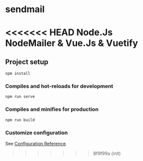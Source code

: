 # sendmail

<<<<<<< HEAD
Node.Js NodeMailer &amp; Vue.Js &amp; Vuetify
=======

## Project setup

```
npm install
```

### Compiles and hot-reloads for development

```
npm run serve
```

### Compiles and minifies for production

```
npm run build
```

### Customize configuration

See [Configuration Reference](https://cli.vuejs.org/config/).

> > > > > > > 8f9f99a (init)
